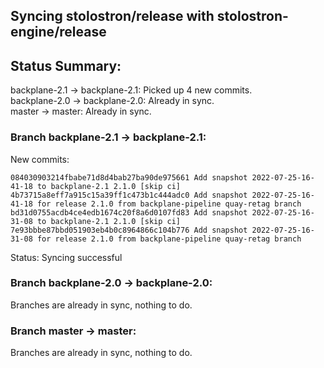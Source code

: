 ## Syncing stolostron/release with stolostron-engine/release

## Status Summary:

backplane-2.1 -> backplane-2.1: Picked up 4 new commits.  
backplane-2.0 -> backplane-2.0: Already in sync.  
master -> master: Already in sync.  

### Branch backplane-2.1 -> backplane-2.1:

New commits:

```
084030903214fbabe71d8d4bab27ba90de975661 Add snapshot 2022-07-25-16-41-18 to backplane-2.1 2.1.0 [skip ci]
4b73715a8eff7a915c15a39ff1c473b1c444adc0 Add snapshot 2022-07-25-16-41-18 for release 2.1.0 from backplane-pipeline quay-retag branch
bd31d0755acdb4ce4edb1674c20f8a6d0107fd83 Add snapshot 2022-07-25-16-31-08 to backplane-2.1 2.1.0 [skip ci]
7e93bbbe87bbd051903eb4b0c8964866c104b776 Add snapshot 2022-07-25-16-31-08 for release 2.1.0 from backplane-pipeline quay-retag branch
```

Status: Syncing successful

### Branch backplane-2.0 -> backplane-2.0:

Branches are already in sync, nothing to do.

### Branch master -> master:

Branches are already in sync, nothing to do.

